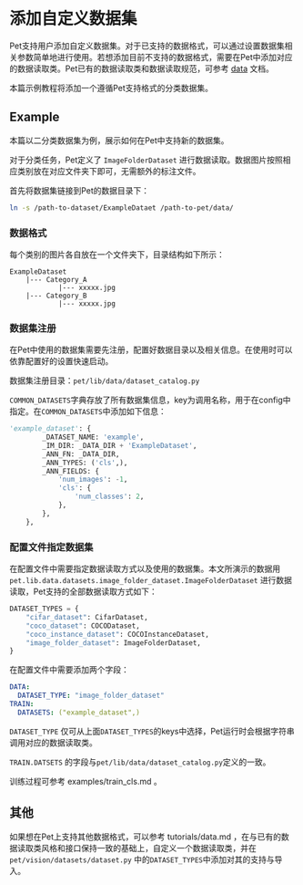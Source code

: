 # 添加自定义数据集

Pet支持用户添加自定义数据集。对于已支持的数据格式，可以通过设置数据集相关参数简单地进行使用。若想添加目前不支持的数据格式，需要在Pet中添加对应的数据读取类。Pet已有的数据读取类和数据读取规范，可参考 [data](../../usage/data_zh.md) 文档。

本篇示例教程将添加一个遵循Pet支持格式的分类数据集。

## Example

本篇以二分类数据集为例，展示如何在Pet中支持新的数据集。

对于分类任务，Pet定义了 `ImageFolderDataset` 进行数据读取。数据图片按照相应类别放在对应文件夹下即可，无需额外的标注文件。

首先将数据集链接到Pet的数据目录下：

```bash
ln -s /path-to-dataset/ExampleDataet /path-to-pet/data/
```

### 数据格式

每个类别的图片各自放在一个文件夹下，目录结构如下所示：

```
ExampleDataset
	|--- Category_A
			|--- xxxxx.jpg
	|--- Category_B
			|--- xxxxx.jpg
```

### 数据集注册

在Pet中使用的数据集需要先注册，配置好数据目录以及相关信息。在使用时可以依靠配置好的设置快速启动。

数据集注册目录：`pet/lib/data/dataset_catalog.py`

```COMMON_DATASETS```字典存放了所有数据集信息，key为调用名称，用于在config中指定。在```COMMON_DATASETS```中添加如下信息：

```python
'example_dataset': {
        _DATASET_NAME: 'example',
        _IM_DIR: _DATA_DIR + 'ExampleDataset',
        _ANN_FN: _DATA_DIR,
        _ANN_TYPES: ('cls',),
        _ANN_FIELDS: {
            'num_images': -1,
            'cls': {
                'num_classes': 2,
            },
        },
    },
```

### 配置文件指定数据集

在配置文件中需要指定数据读取方式以及使用的数据集。本文所演示的数据用 `pet.lib.data.datasets.image_folder_dataset.ImageFolderDataset` 进行数据读取，Pet支持的全部数据读取方式如下：

```python
DATASET_TYPES = {
    "cifar_dataset": CifarDataset,
    "coco_dataset": COCODataset,
    "coco_instance_dataset": COCOInstanceDataset,
    "image_folder_dataset": ImageFolderDataset,
}
```

在配置文件中需要添加两个字段：

```yaml
DATA:
  DATASET_TYPE: "image_folder_dataset"
TRAIN:
  DATASETS: ("example_dataset",)
```

`DATASET_TYPE` 仅可从上面`DATASET_TYPES`的keys中选择，Pet运行时会根据字符串调用对应的数据读取类。

`TRAIN.DATSETS` 的字段与`pet/lib/data/dataset_catalog.py`定义的一致。

训练过程可参考 examples/train_cls.md 。

## 其他

如果想在Pet上支持其他数据格式，可以参考 tutorials/data.md ，在与已有的数据读取类风格和接口保持一致的基础上，自定义一个数据读取类，并在 `pet/vision/datasets/dataset.py` 中的`DATASET_TYPES`中添加对其的支持与导入。